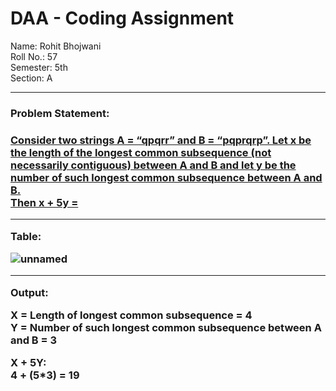 <h1> DAA - Coding Assignment </h1>

Name: Rohit Bhojwani <br>
Roll No.: 57 <br>
Semester: 5th <br>
Section: A <br>
<hr>

<h3>Problem Statement: <h3>

<u>Consider two strings A = “qpqrr” and B = “pqprqrp”. Let x be the length of the longest common
subsequence (not necessarily contiguous) between A and B and let y be the number of such longest
common subsequence between A and B. 
<br>
Then x + 5y = </u>
<hr>

Table:

![unnamed](https://user-images.githubusercontent.com/91414774/202891817-9c558367-5737-4e4b-ad93-ead4670bda47.jpg)

<hr>

Output:

X = Length of longest common subsequence = 4
<br>
Y = Number of such longest common subsequence between A and B = 3

X + 5Y:
<br>
4 + (5*3) = 19

